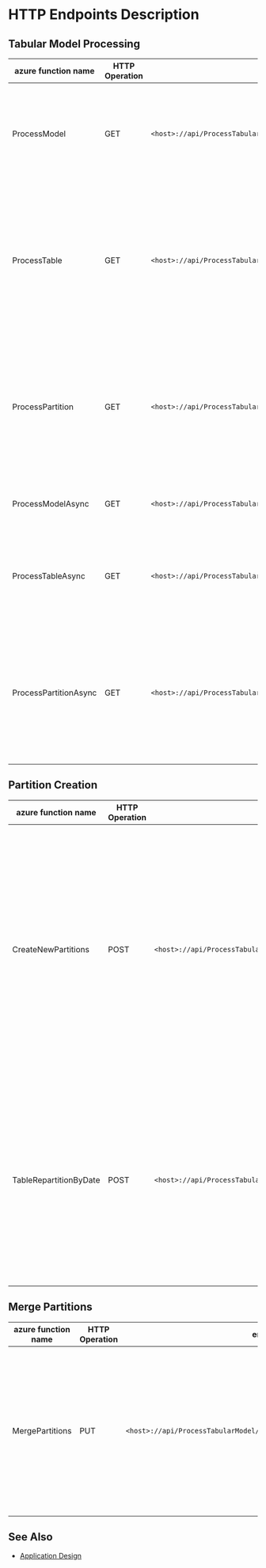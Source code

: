 # HTTP Endpoints Description

## Tabular Model Processing

azure function name | HTTP Operation | endpoints | path parameters | body | description |
 ------------------ | -------------- | --------- | --------------- | ---- | ----------- | 
| ProcessModel | GET | `<host>://api/ProcessTabularModel/{databaseName}` | databaseName: Analysis service database| none | Process the full database model. Processes all the tables in the specified database.|
| ProcessTable | GET |`<host>://api/ProcessTabularModel/{databaseName}/{tableName}`| databaseName: Analysis service database hosting the table. tableName: Table to process | none | Process the table hosted in the specified analysis services dataset. Processes all the existing partitions in the specified table.|
| ProcessPartition | GET |`<host>://api/ProcessTabularModel/{databaseName}/tables/{tableName}/partitions/{partitionName}`|databaseName: Analysis service database hosting the table.  tableName: Table containing the partition.  partitionName: Name of the partition to process|none|Process the specified partition in the specified table and database.|
| ProcessModelAsync | GET | `<host>://api/ProcessTabularModel/{databaseName}/async` | databaseName: Analysis service database| none | Queues the request to process the specified database.|
| ProcessTableAsync | GET |`<host>://api/ProcessTabularModel/{databaseName}/{tableName}/async`| databaseName: Analysis service database hosting the table. tableName: Table to process | none | Queues a request to process the specified table in the specified database. |
| ProcessPartitionAsync | GET |`<host>://api/ProcessTabularModel/{databaseName}/tables/{tableName}/partitions/{partitionName}/async`|databaseName: Analysis service database hosting the table.  tableName: Table containing the partition.  partitionName: Name of the partition to process|none|Queues a request to process the specified partition in the specified table and database.|


## Partition Creation

azure function name | HTTP Operation | endpoints | path parameters | body | description |
 ------------------ | -------------- | --------- | --------------- | ---- | ----------- | 
| CreateNewPartitions | POST |`<host>://api/ProcessTabularModel/{databaseName}/tables/{tableName}/partitions/new`|databaseName: Analysis service database hosting the table.  tableName: Table containing the partition.|JSON Payload `[{"TableName": "name of the table where partition is to be created - informational only",    "PartitionName" : "name of the partition - required",   "SourceQuery" : "Query to extract data from the source for the partition - required"  }  ]`| Creates the partitions specified in the JSON payload in the specified table and database in URL path.    Note: The table name in JSON payload is for informational purpose only. The partitions specified in the JSON payload are created in the table specified in the path.|
| TableRepartitionByDate | POST |`<host>://api/ProcessTabularModel/{databaseName}/tables/{tableName}/repartition/{count}/bydate/{date?}`| databaseName: Analysis service database hosting the table  tableName: Table containing the partition  count: Number of monthly partitions  date: Date of the last partition in yyyy-mm-dd format. (optional). Defaults to current date if not specified. | none | Creates the monthly partitions specified working back from the date specified in the specified table and database. Existing partitions are not impacted.|

## Merge Partitions

azure function name | HTTP Operation | endpoints | path parameters | body | description |
 ------------------ | -------------- | --------- | --------------- | ---- | ----------- | 
|MergePartitions|PUT|`<host>://api/ProcessTabularModel/{databaseName}/tables/{tableName}/merge`|databaseName: Analysis service database hosting the table  tableName: Table containing the partition | `{ "TableName" : "name of the table where partitions exist - informational only", "TargetPartition":  "TableName": "name of the table where new partition is created -informational only",        "PartitionName":"name of the partition - required",   "SourceQuery": "Query to extract data from the source for the partition - required" },   "SourcePartitionNames": ["Partion name 1 to be erged", "Partion name 2 to be merged"]  }` | Merges the specified partitions from list of partitions to the specified partition. The partition is created, if it does not exist.|

## See Also
 - [Application Design](./docs/AppDesign.md)
